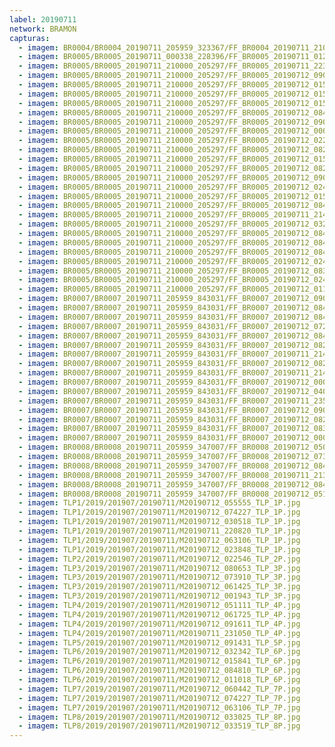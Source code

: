 ```yaml
---
label: 20190711
network: BRAMON
capturas:
  - imagem: BR0004/BR0004_20190711_205959_323367/FF_BR0004_20190711_210451_053_0006656.fits_maxpixel.jpg
  - imagem: BR0005/BR0005_20190711_000338_228396/FF_BR0005_20190711_012946_332_0117760.fits_maxpixel.jpg
  - imagem: BR0005/BR0005_20190711_210000_205297/FF_BR0005_20190711_223538_015_0118784.fits_maxpixel.jpg
  - imagem: BR0005/BR0005_20190711_210000_205297/FF_BR0005_20190712_090611_723_0827392.fits_maxpixel.jpg
  - imagem: BR0005/BR0005_20190711_210000_205297/FF_BR0005_20190712_015651_316_0349440.fits_maxpixel.jpg
  - imagem: BR0005/BR0005_20190711_210000_205297/FF_BR0005_20190712_015828_779_0351232.fits_maxpixel.jpg
  - imagem: BR0005/BR0005_20190711_210000_205297/FF_BR0005_20190712_015110_848_0343040.fits_maxpixel.jpg
  - imagem: BR0005/BR0005_20190711_210000_205297/FF_BR0005_20190712_084542_698_0805632.fits_maxpixel.jpg
  - imagem: BR0005/BR0005_20190711_210000_205297/FF_BR0005_20190712_090627_395_0827648.fits_maxpixel.jpg
  - imagem: BR0005/BR0005_20190711_210000_205297/FF_BR0005_20190712_000050_418_0219136.fits_maxpixel.jpg
  - imagem: BR0005/BR0005_20190711_210000_205297/FF_BR0005_20190712_022300_139_0379648.fits_maxpixel.jpg
  - imagem: BR0005/BR0005_20190711_210000_205297/FF_BR0005_20190712_082503_011_0782848.fits_maxpixel.jpg
  - imagem: BR0005/BR0005_20190711_210000_205297/FF_BR0005_20190712_015055_587_0342784.fits_maxpixel.jpg
  - imagem: BR0005/BR0005_20190711_210000_205297/FF_BR0005_20190712_082435_841_0782336.fits_maxpixel.jpg
  - imagem: BR0005/BR0005_20190711_210000_205297/FF_BR0005_20190712_090124_260_0822272.fits_maxpixel.jpg
  - imagem: BR0005/BR0005_20190711_210000_205297/FF_BR0005_20190712_024154_939_0402688.fits_maxpixel.jpg
  - imagem: BR0005/BR0005_20190711_210000_205297/FF_BR0005_20190712_015636_559_0349184.fits_maxpixel.jpg
  - imagem: BR0005/BR0005_20190711_210000_205297/FF_BR0005_20190712_084028_822_0799744.fits_maxpixel.jpg
  - imagem: BR0005/BR0005_20190711_210000_205297/FF_BR0005_20190711_214810_495_0061696.fits_maxpixel.jpg
  - imagem: BR0005/BR0005_20190711_210000_205297/FF_BR0005_20190712_032333_949_0453120.fits_maxpixel.jpg
  - imagem: BR0005/BR0005_20190711_210000_205297/FF_BR0005_20190712_084528_214_0805376.fits_maxpixel.jpg
  - imagem: BR0005/BR0005_20190711_210000_205297/FF_BR0005_20190712_084810_221_0808192.fits_maxpixel.jpg
  - imagem: BR0005/BR0005_20190711_210000_205297/FF_BR0005_20190712_084012_329_0799488.fits_maxpixel.jpg
  - imagem: BR0005/BR0005_20190711_210000_205297/FF_BR0005_20190712_024142_055_0402432.fits_maxpixel.jpg
  - imagem: BR0005/BR0005_20190711_210000_205297/FF_BR0005_20190712_083957_206_0799232.fits_maxpixel.jpg
  - imagem: BR0005/BR0005_20190711_210000_205297/FF_BR0005_20190712_024128_340_0402176.fits_maxpixel.jpg
  - imagem: BR0005/BR0005_20190711_210000_205297/FF_BR0005_20190712_011006_873_0297728.fits_maxpixel.jpg
  - imagem: BR0007/BR0007_20190711_205959_843031/FF_BR0007_20190712_090548_191_0640000.fits_maxpixel.jpg
  - imagem: BR0007/BR0007_20190711_205959_843031/FF_BR0007_20190712_084521_963_0620800.fits_maxpixel.jpg
  - imagem: BR0007/BR0007_20190711_205959_843031/FF_BR0007_20190712_084537_028_0621056.fits_maxpixel.jpg
  - imagem: BR0007/BR0007_20190711_205959_843031/FF_BR0007_20190712_072916_282_0549632.fits_maxpixel.jpg
  - imagem: BR0007/BR0007_20190711_205959_843031/FF_BR0007_20190712_084012_190_0615936.fits_maxpixel.jpg
  - imagem: BR0007/BR0007_20190711_205959_843031/FF_BR0007_20190712_082501_353_0601600.fits_maxpixel.jpg
  - imagem: BR0007/BR0007_20190711_205959_843031/FF_BR0007_20190711_214713_755_0041216.fits_maxpixel.jpg
  - imagem: BR0007/BR0007_20190711_205959_843031/FF_BR0007_20190712_082426_748_0601088.fits_maxpixel.jpg
  - imagem: BR0007/BR0007_20190711_205959_843031/FF_BR0007_20190711_214807_265_0041984.fits_maxpixel.jpg
  - imagem: BR0007/BR0007_20190711_205959_843031/FF_BR0007_20190712_000037_013_0159488.fits_maxpixel.jpg
  - imagem: BR0007/BR0007_20190711_205959_843031/FF_BR0007_20190712_040535_959_0364032.fits_maxpixel.jpg
  - imagem: BR0007/BR0007_20190711_205959_843031/FF_BR0007_20190711_235927_023_0158464.fits_maxpixel.jpg
  - imagem: BR0007/BR0007_20190711_205959_843031/FF_BR0007_20190712_090604_145_0640256.fits_maxpixel.jpg
  - imagem: BR0007/BR0007_20190711_205959_843031/FF_BR0007_20190712_082444_721_0601344.fits_maxpixel.jpg
  - imagem: BR0007/BR0007_20190711_205959_843031/FF_BR0007_20190712_083954_444_0615680.fits_maxpixel.jpg
  - imagem: BR0007/BR0007_20190711_205959_843031/FF_BR0007_20190712_000054_712_0159744.fits_maxpixel.jpg
  - imagem: BR0008/BR0008_20190711_205959_347007/FF_BR0008_20190712_050658_585_0873728.fits_maxpixel.jpg
  - imagem: BR0008/BR0008_20190711_205959_347007/FF_BR0008_20190712_073905_370_1146624.fits_maxpixel.jpg
  - imagem: BR0008/BR0008_20190711_205959_347007/FF_BR0008_20190712_084807_906_1270528.fits_maxpixel.jpg
  - imagem: BR0008/BR0008_20190711_205959_347007/FF_BR0008_20190711_213848_132_0069376.fits_maxpixel.jpg
  - imagem: BR0008/BR0008_20190711_205959_347007/FF_BR0008_20190712_084024_158_1256704.fits_maxpixel.jpg
  - imagem: BR0008/BR0008_20190711_205959_347007/FF_BR0008_20190712_051851_052_0894976.fits_maxpixel.jpg
  - imagem: TLP1/2019/201907/20190711/M20190712_055555_TLP_1P.jpg
  - imagem: TLP1/2019/201907/20190711/M20190712_074227_TLP_1P.jpg
  - imagem: TLP1/2019/201907/20190711/M20190712_030518_TLP_1P.jpg
  - imagem: TLP1/2019/201907/20190711/M20190711_220820_TLP_1P.jpg
  - imagem: TLP1/2019/201907/20190711/M20190712_063106_TLP_1P.jpg
  - imagem: TLP1/2019/201907/20190711/M20190712_023848_TLP_1P.jpg
  - imagem: TLP2/2019/201907/20190711/M20190712_022546_TLP_2P.jpg
  - imagem: TLP3/2019/201907/20190711/M20190712_080653_TLP_3P.jpg
  - imagem: TLP3/2019/201907/20190711/M20190712_073910_TLP_3P.jpg
  - imagem: TLP3/2019/201907/20190711/M20190712_061425_TLP_3P.jpg
  - imagem: TLP3/2019/201907/20190711/M20190712_001943_TLP_3P.jpg
  - imagem: TLP4/2019/201907/20190711/M20190712_051111_TLP_4P.jpg
  - imagem: TLP4/2019/201907/20190711/M20190712_061725_TLP_4P.jpg
  - imagem: TLP4/2019/201907/20190711/M20190712_091611_TLP_4P.jpg
  - imagem: TLP4/2019/201907/20190711/M20190711_231050_TLP_4P.jpg
  - imagem: TLP5/2019/201907/20190711/M20190712_091431_TLP_5P.jpg
  - imagem: TLP6/2019/201907/20190711/M20190712_032342_TLP_6P.jpg
  - imagem: TLP6/2019/201907/20190711/M20190712_015841_TLP_6P.jpg
  - imagem: TLP6/2019/201907/20190711/M20190712_084810_TLP_6P.jpg
  - imagem: TLP6/2019/201907/20190711/M20190712_011018_TLP_6P.jpg
  - imagem: TLP7/2019/201907/20190711/M20190712_060442_TLP_7P.jpg
  - imagem: TLP7/2019/201907/20190711/M20190712_074227_TLP_7P.jpg
  - imagem: TLP7/2019/201907/20190711/M20190712_063106_TLP_7P.jpg
  - imagem: TLP8/2019/201907/20190711/M20190712_033025_TLP_8P.jpg
  - imagem: TLP8/2019/201907/20190711/M20190712_033519_TLP_8P.jpg
---
```

